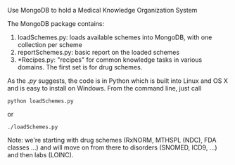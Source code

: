 Use MongoDB to hold a Medical Knowledge Organization System

The MongoDB package contains:

1. loadSchemes.py: loads available schemes into MongoDB, with one collection per scheme
2. reportSchemes.py: basic report on the loaded schemes
3. *Recipes.py: "recipes" for common knowledge tasks in various domains. The first set is for drug schemes.
 
As the _.py_ suggests, the code is in Python which is built into Linux and OS X and is easy to install on Windows. From the command line, just
call 

    python loadSchemes.py

or 

    ./loadSchemes.py

Note: we're starting with drug schemes (RxNORM, MTHSPL (NDC), FDA classes ...) and will move on from there to disorders (SNOMED, ICD9, ...) and then labs (LOINC).
